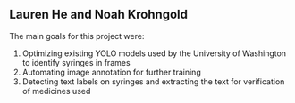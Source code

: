 <!-- # CSE 455 Final Project - Machine Learning Models for Syringe Identification -->
## Lauren He and Noah Krohngold

The main goals for this project were:
1. Optimizing existing YOLO models used by the University of Washington to identify syringes in frames
2. Automating image annotation for further training
3. Detecting text labels on syringes and extracting the text for verification of medicines used
